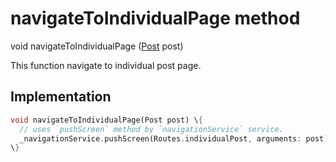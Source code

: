 


# navigateToIndividualPage method








void navigateToIndividualPage
([Post](../../models_post_post_model/Post-class.md) post)





<p>This function navigate to individual post page.</p>



## Implementation

```dart
void navigateToIndividualPage(Post post) \{
  // uses `pushScreen` method by `navigationService` service.
  _navigationService.pushScreen(Routes.individualPost, arguments: post);
\}
```







